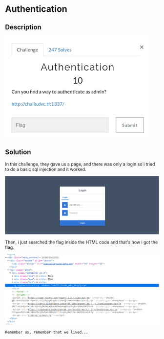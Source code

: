 # Authentication

## Description

![img](img/1.png)

## Solution

In this challenge, they gave us a page, and there was only a login so i tried to do a basic sql injection and it worked.

![img](img/2.png)

Then, i just searched the flag inside the HTML code and that's how i got the flag.


![img](img/3.png)


```
Remember us, remember that we lived...
```